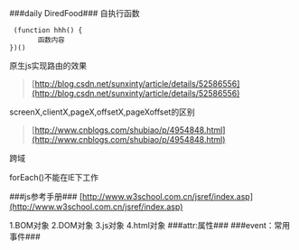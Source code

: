 
###daily DiredFood###
自执行函数

     (function hhh() {
           函数内容
    })()
原生js实现路由的效果

> [http://blog.csdn.net/sunxinty/article/details/52586556](http://blog.csdn.net/sunxinty/article/details/52586556)

screenX,clientX,pageX,offsetX,pageXoffset的区别
> [http://www.cnblogs.com/shubiao/p/4954848.html](http://www.cnblogs.com/shubiao/p/4954848.html)

跨域

forEach()不能在IE下工作

###js参考手册###
[http://www.w3school.com.cn/jsref/index.asp](http://www.w3school.com.cn/jsref/index.asp)

1.BOM对象 2.DOM对象 3.js对象 4.html对象 
###attr:属性###
###event：常用事件###



